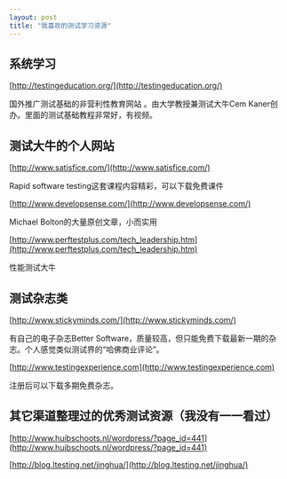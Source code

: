 ```yaml
---
layout: post
title: "我喜欢的测试学习资源"
---
```


## 系统学习

[http://testingeducation.org/](http://testingeducation.org/)

国外推广测试基础的非营利性教育网站 。由大学教授兼测试大牛Cem Kaner创办。里面的测试基础教程非常好，有视频。


## 测试大牛的个人网站

[http://www.satisfice.com/](http://www.satisfice.com/)    

Rapid software testing这套课程内容精彩，可以下载免费课件


[http://www.developsense.com/](http://www.developsense.com/)

Michael Bolton的大量原创文章，小而实用

[http://www.perftestplus.com/tech_leadership.htm](http://www.perftestplus.com/tech_leadership.htm)

性能测试大牛

## 测试杂志类

[http://www.stickyminds.com/](http://www.stickyminds.com/)

有自己的电子杂志Better Software，质量较高，但只能免费下载最新一期的杂志。个人感觉类似测试界的“哈佛商业评论”。

[http://www.testingexperience.com](http://www.testingexperience.com)

注册后可以下载多期免费杂志。

## 其它渠道整理过的优秀测试资源（我没有一一看过）

[http://www.huibschoots.nl/wordpress/?page_id=441](http://www.huibschoots.nl/wordpress/?page_id=441)

[http://blog.ltesting.net/jinghua/](http://blog.ltesting.net/jinghua/)

